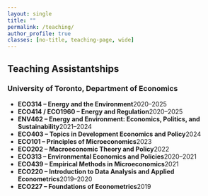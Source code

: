 ```yaml
---
layout: single
title: ""
permalink: /teaching/
author_profile: true
classes: [no-title, teaching-page, wide]
---
```


## Teaching Assistantships

### University of Toronto, Department of Economics

<ul class="course-list">
  <li><span class="course"><strong>ECO314 – Energy and the Environment</strong></span><span class="year">2020–2025</span></li>
  <li><span class="course"><strong>ECO414 / ECO1960 – Energy and Regulation</strong></span><span class="year">2020–2025</span></li>
  <li><span class="course"><strong>ENV462 – Energy and Environment: Economics, Politics, and Sustainability</strong></span><span class="year">2021–2024</span></li>
  <li><span class="course"><strong>ECO403 – Topics in Development Economics and Policy</strong></span><span class="year">2024</span></li>
  <li><span class="course"><strong>ECO101 – Principles of Microeconomics</strong></span><span class="year">2023</span></li>
  <li><span class="course"><strong>ECO202 – Macroeconomic Theory and Policy</strong></span><span class="year">2022</span></li>
  <li><span class="course"><strong>ECO313 – Environmental Economics and Policies</strong></span><span class="year">2020–2021</span></li>
  <li><span class="course"><strong>ECO439 – Empirical Methods in Microeconomics</strong></span><span class="year">2021</span></li>
  <li><span class="course"><strong>ECO220 – Introduction to Data Analysis and Applied Econometrics</strong></span><span class="year">2019–2020</span></li>
  <li><span class="course"><strong>ECO227 – Foundations of Econometrics</strong></span><span class="year">2019</span></li>
</ul>
